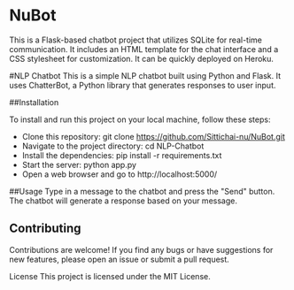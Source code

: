 # NuBot
This is a Flask-based chatbot project that utilizes SQLite for real-time communication. It includes an HTML template for the chat interface and a CSS stylesheet for customization. It can be quickly deployed on Heroku.

#NLP Chatbot
This is a simple NLP chatbot built using Python and Flask. It uses ChatterBot, a Python library that generates responses to user input.

##Installation

To install and run this project on your local machine, follow these steps:

- Clone this repository: git clone https://github.com/Sittichai-nu/NuBot.git
- Navigate to the project directory: cd NLP-Chatbot
- Install the dependencies: pip install -r requirements.txt
- Start the server: python app.py
- Open a web browser and go to http://localhost:5000/


##Usage
Type in a message to the chatbot and press the "Send" button. The chatbot will generate a response based on your message.

## Contributing
Contributions are welcome! If you find any bugs or have suggestions for new features, please open an issue or submit a pull request.

License
This project is licensed under the MIT License.
